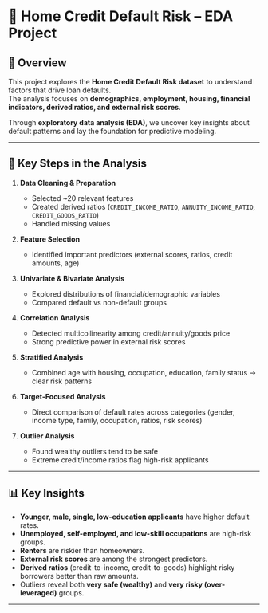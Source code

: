 # 🏦 Home Credit Default Risk – EDA Project

## 📌 Overview
This project explores the **Home Credit Default Risk dataset** to understand factors that drive loan defaults.  
The analysis focuses on **demographics, employment, housing, financial indicators, derived ratios, and external risk scores**.

Through **exploratory data analysis (EDA)**, we uncover key insights about default patterns and lay the foundation for predictive modeling.

---

## 🔑 Key Steps in the Analysis
1. **Data Cleaning & Preparation**  
   - Selected ~20 relevant features  
   - Created derived ratios (`CREDIT_INCOME_RATIO`, `ANNUITY_INCOME_RATIO`, `CREDIT_GOODS_RATIO`)  
   - Handled missing values  

2. **Feature Selection**  
   - Identified important predictors (external scores, ratios, credit amounts, age)  

3. **Univariate & Bivariate Analysis**  
   - Explored distributions of financial/demographic variables  
   - Compared default vs non-default groups  

4. **Correlation Analysis**  
   - Detected multicollinearity among credit/annuity/goods price  
   - Strong predictive power in external risk scores  

5. **Stratified Analysis**  
   - Combined age with housing, occupation, education, family status → clear risk patterns  

6. **Target-Focused Analysis**  
   - Direct comparison of default rates across categories (gender, income type, family, occupation, ratios, risk scores)  

7. **Outlier Analysis**  
   - Found wealthy outliers tend to be safe  
   - Extreme credit/income ratios flag high-risk applicants  

---

## 📊 Key Insights
- **Younger, male, single, low-education applicants** have higher default rates.  
- **Unemployed, self-employed, and low-skill occupations** are high-risk groups.  
- **Renters** are riskier than homeowners.  
- **External risk scores** are among the strongest predictors.  
- **Derived ratios** (credit-to-income, credit-to-goods) highlight risky borrowers better than raw amounts.  
- Outliers reveal both **very safe (wealthy)** and **very risky (over-leveraged)** groups.  

---

